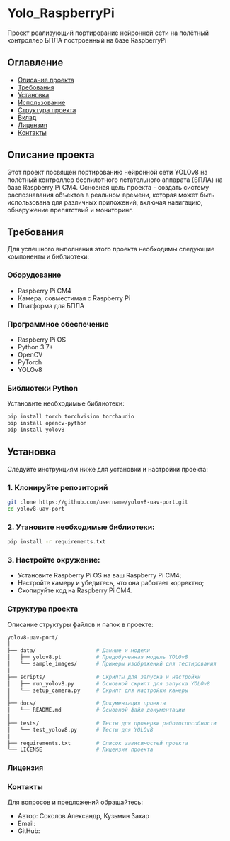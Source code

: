 # Yolo_RaspberryPi
Проект реализующий портирование нейронной сети на полётный контроллер БПЛА построенный на базе RaspberryPi

## Оглавление
- [Описание проекта](#описание-проекта)
- [Требования](#требования)
- [Установка](#установка)
- [Использование](#использование)
- [Структура проекта](#структура-проекта)
- [Вклад](#вклад)
- [Лицензия](#лицензия)
- [Контакты](#контакты)

## Описание проекта
Этот проект посвящен портированию нейронной сети YOLOv8 на полётный контроллер беспилотного летательного аппарата (БПЛА) на базе Raspberry Pi CM4. Основная цель проекта - создать систему распознавания объектов в реальном времени, которая может быть использована для различных приложений, включая навигацию, обнаружение препятствий и мониторинг.

## Требования
Для успешного выполнения этого проекта необходимы следующие компоненты и библиотеки:

### Оборудование
- Raspberry Pi CM4
- Камера, совместимая с Raspberry Pi
- Платформа для БПЛА

### Программное обеспечение
- Raspberry Pi OS
- Python 3.7+
- OpenCV
- PyTorch
- YOLOv8

### Библиотеки Python
Установите необходимые библиотеки:
```sh
pip install torch torchvision torchaudio
pip install opencv-python
pip install yolov8
```

## Установка
Следуйте инструкциям ниже для установки и настройки проекта:
### 1. Клонируйте репозиторий
```sh
git clone https://github.com/username/yolov8-uav-port.git
cd yolov8-uav-port
```
### 2. Утановите необходимые библиотеки:
```sh
pip install -r requirements.txt
```
### 3. Настройте окружение:
- Установите Raspberry Pi OS на ваш Raspberry Pi CM4;
- Настройте камеру и убедитесь, что она работает корректно;
- Скопируйте код на Raspberry Pi CM4.

### Структура проекта
Описание структуры файлов и папок в проекте:
```bash
yolov8-uav-port/
│
├── data/                   # Данные и модели
│   ├── yolov8.pt           # Предобученная модель YOLOv8
│   └── sample_images/      # Примеры изображений для тестирования
│
├── scripts/                # Скрипты для запуска и настройки
│   ├── run_yolov8.py       # Основной скрипт для запуска YOLOv8
│   └── setup_camera.py     # Скрипт для настройки камеры
│
├── docs/                   # Документация проекта
│   └── README.md           # Основной файл документации
│
├── tests/                  # Тесты для проверки работоспособности
│   └── test_yolov8.py      # Тесты для YOLOv8
│
├── requirements.txt        # Список зависимостей проекта
└── LICENSE                 # Лицензия проекта
```

### Лицензия

### Контакты
Для вопросов и предложений обращайтесь:
- Автор: Соколов Александр, Кузьмин Захар
- Email: 
- GitHub: 
